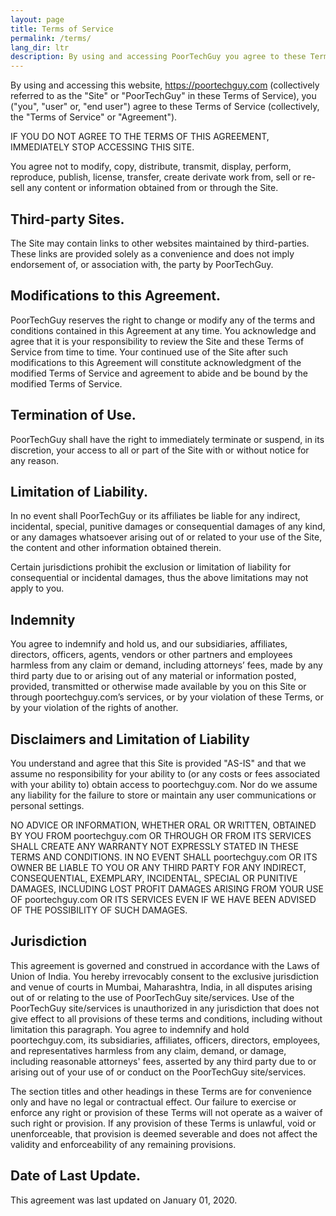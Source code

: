 ```yaml
---
layout: page
title: Terms of Service
permalink: /terms/
lang_dir: ltr
description: By using and accessing PoorTechGuy you agree to these Terms of Service Agreement.
---
```



By using and accessing this website, https://poortechguy.com (collectively referred to as the "Site" or "PoorTechGuy" in these Terms of Service), you ("you", "user" or, "end user") agree to these Terms of Service (collectively, the "Terms of Service" or "Agreement").

IF YOU DO NOT AGREE TO THE TERMS OF THIS AGREEMENT, IMMEDIATELY STOP ACCESSING THIS SITE.

You agree not to modify, copy, distribute, transmit, display, perform, reproduce, publish, license, transfer, create derivate work from, sell or re-sell any content or information obtained from or through the Site.

## Third-party Sites.

The Site may contain links to other websites maintained by third-parties. These links are provided solely as a convenience and does not imply endorsement of, or association with, the party by PoorTechGuy.

## Modifications to this Agreement.

PoorTechGuy reserves the right to change or modify any of the terms and conditions contained in this Agreement at any time. You acknowledge and agree that it is your responsibility to review the Site and these Terms of Service from time to time. Your continued use of the Site after such modifications to this Agreement will constitute acknowledgment of the modified Terms of Service and agreement to abide and be bound by the modified Terms of Service.

## Termination of Use.

PoorTechGuy shall have the right to immediately terminate or suspend, in its discretion, your access to all or part of the Site with or without notice for any reason.

## Limitation of Liability.

In no event shall PoorTechGuy or its affiliates be liable for any indirect, incidental, special, punitive damages or consequential damages of any kind, or any damages whatsoever arising out of or related to your use of the Site, the content and other information obtained therein.

Certain jurisdictions prohibit the exclusion or limitation of liability for consequential or incidental damages, thus the above limitations may not apply to you.

## Indemnity

You agree to indemnify and hold us, and our subsidiaries, affiliates, directors, officers, agents, vendors or other partners and employees harmless from any claim or demand, including attorneys’ fees, made by any third party due to or arising out of any material or information posted, provided, transmitted or otherwise made available by you on this Site or through poortechguy.com’s services, or by your violation of these Terms, or by your violation of the rights of another.

## Disclaimers and Limitation of Liability

You understand and agree that this Site is provided "AS-IS" and that we assume no responsibility for your ability to (or any costs or fees associated with your ability to) obtain access to poortechguy.com. Nor do we assume any liability for the failure to store or maintain any user communications or personal settings.

NO ADVICE OR INFORMATION, WHETHER ORAL OR WRITTEN, OBTAINED BY YOU FROM poortechguy.com OR THROUGH OR FROM ITS SERVICES SHALL CREATE ANY WARRANTY NOT EXPRESSLY STATED IN THESE TERMS AND CONDITIONS. IN NO EVENT SHALL poortechguy.com OR ITS OWNER BE LIABLE TO YOU OR ANY THIRD PARTY FOR ANY INDIRECT, CONSEQUENTIAL, EXEMPLARY, INCIDENTAL, SPECIAL OR PUNITIVE DAMAGES, INCLUDING LOST PROFIT DAMAGES ARISING FROM YOUR USE OF poortechguy.com OR ITS SERVICES EVEN IF WE HAVE BEEN ADVISED OF THE POSSIBILITY OF SUCH DAMAGES.

## Jurisdiction

This agreement is governed and construed in accordance with the Laws of Union of India. You hereby irrevocably consent to the exclusive jurisdiction and venue of courts in Mumbai, Maharashtra, India, in all disputes arising out of or relating to the use of PoorTechGuy site/services. Use of the PoorTechGuy site/services is unauthorized in any jurisdiction that does not give effect to all provisions of these terms and conditions, including without limitation this paragraph. You agree to indemnify and hold poortechguy.com, its subsidiaries, affiliates, officers, directors, employees, and representatives harmless from any claim, demand, or damage, including reasonable attorneys' fees, asserted by any third party due to or arising out of your use of or conduct on the PoorTechGuy site/services.

The section titles and other headings in these Terms are for convenience only and have no legal or contractual effect. Our failure to exercise or enforce any right or provision of these Terms will not operate as a waiver of such right or provision. If any provision of these Terms is unlawful, void or unenforceable, that provision is deemed severable and does not affect the validity and enforceability of any remaining provisions.

## Date of Last Update.

This agreement was last updated on January 01, 2020.
